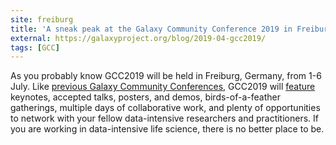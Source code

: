 ```yaml
---
site: freiburg
title: 'A sneak peak at the Galaxy Community Conference 2019 in Freiburg!'
external: https://galaxyproject.org/blog/2019-04-gcc2019/
tags: [GCC]
---
```


As you probably know GCC2019 will be held in Freiburg, Germany, from 1-6 July.
Like [previous Galaxy Community Conferences](https://galaxyproject.org/gcc/),
GCC2019 will [feature](https://gcc2019.sched.com) keynotes, accepted talks, posters, and demos,
birds-of-a-feather gatherings, multiple days of collaborative work, and plenty of
opportunities to network with your fellow data-intensive researchers and practitioners.
If you are working in data-intensive life science, there is no better place to be.
